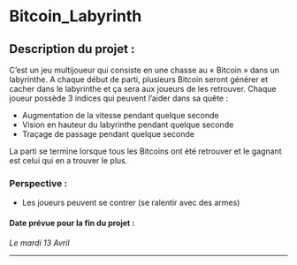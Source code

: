 # Bitcoin_Labyrinth

## Description du projet :

C’est un jeu multijoueur qui consiste en une chasse au « Bitcoin » dans un labyrinthe. 
A chaque début de parti, plusieurs Bitcoin seront générer et cacher dans le labyrinthe et ça sera aux joueurs de les retrouver. 
Chaque joueur possède 3 indices qui peuvent l’aider dans sa quête : 
-	Augmentation de la vitesse pendant quelque seconde
-	Vision en hauteur du labyrinthe pendant quelque seconde 
-	Traçage de passage pendant quelque seconde 


La parti se termine lorsque tous les Bitcoins ont été retrouver et le gagnant est celui qui en a trouver le plus. 

### Perspective : 
-	Les joueurs peuvent se contrer (se ralentir avec des armes)   


#### Date prévue pour la fin du projet :  

*Le mardi 13 Avril*  

-----------------------------------------------
